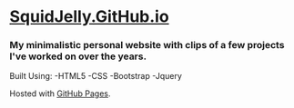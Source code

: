 # [SquidJelly.GitHub.io](https://squidjelly.github.io)

### My minimalistic personal website with clips of a few projects I've worked on over the years.

Built Using:
-HTML5
-CSS
-Bootstrap
-Jquery

Hosted with [GitHub Pages](https://pages.github.com/).